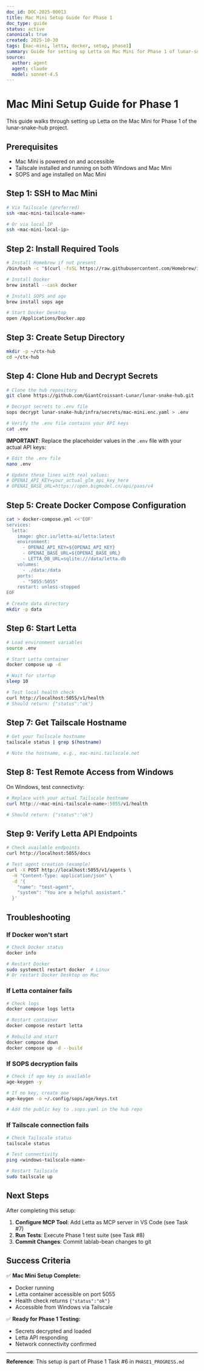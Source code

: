 ```yaml
---
doc_id: DOC-2025-00013
title: Mac Mini Setup Guide for Phase 1
doc_type: guide
status: active
canonical: true
created: 2025-10-30
tags: [mac-mini, letta, docker, setup, phase1]
summary: Guide for setting up Letta on Mac Mini for Phase 1 of lunar-snake-hub project
source:
  author: agent
  agent: claude
  model: sonnet-4.5
---
```


# Mac Mini Setup Guide for Phase 1

This guide walks through setting up Letta on the Mac Mini for Phase 1 of the lunar-snake-hub project.

## Prerequisites

- Mac Mini is powered on and accessible
- Tailscale installed and running on both Windows and Mac Mini
- SOPS and age installed on Mac Mini

## Step 1: SSH to Mac Mini

```bash
# Via Tailscale (preferred)
ssh <mac-mini-tailscale-name>

# Or via local IP
ssh <mac-mini-local-ip>
```

## Step 2: Install Required Tools

```bash
# Install Homebrew if not present
/bin/bash -c "$(curl -fsSL https://raw.githubusercontent.com/Homebrew/install/HEAD/install.sh)"

# Install Docker
brew install --cask docker

# Install SOPS and age
brew install sops age

# Start Docker Desktop
open /Applications/Docker.app
```

## Step 3: Create Setup Directory

```bash
mkdir -p ~/ctx-hub
cd ~/ctx-hub
```

## Step 4: Clone Hub and Decrypt Secrets

```bash
# Clone the hub repository
git clone https://github.com/GiantCroissant-Lunar/lunar-snake-hub.git

# Decrypt secrets to .env file
sops decrypt lunar-snake-hub/infra/secrets/mac-mini.enc.yaml > .env

# Verify the .env file contains your API keys
cat .env
```

**IMPORTANT**: Replace the placeholder values in the `.env` file with your actual API keys:

```bash
# Edit the .env file
nano .env

# Update these lines with real values:
# OPENAI_API_KEY=your_actual_glm_api_key_here
# OPENAI_BASE_URL=https://open.bigmodel.cn/api/paas/v4
```

## Step 5: Create Docker Compose Configuration

```bash
cat > docker-compose.yml <<'EOF'
services:
  letta:
    image: ghcr.io/letta-ai/letta:latest
    environment:
      - OPENAI_API_KEY=${OPENAI_API_KEY}
      - OPENAI_BASE_URL=${OPENAI_BASE_URL}
      - LETTA_DB_URL=sqlite:///data/letta.db
    volumes:
      - ./data:/data
    ports:
      - "5055:5055"
    restart: unless-stopped
EOF

# Create data directory
mkdir -p data
```

## Step 6: Start Letta

```bash
# Load environment variables
source .env

# Start Letta container
docker compose up -d

# Wait for startup
sleep 10

# Test local health check
curl http://localhost:5055/v1/health
# Should return: {"status":"ok"}
```

## Step 7: Get Tailscale Hostname

```bash
# Get your Tailscale hostname
tailscale status | grep $(hostname)

# Note the hostname, e.g., mac-mini.tailscale.net
```

## Step 8: Test Remote Access from Windows

On Windows, test connectivity:

```powershell
# Replace with your actual Tailscale hostname
curl http://<mac-mini-tailscale-name>:5055/v1/health

# Should return: {"status":"ok"}
```

## Step 9: Verify Letta API Endpoints

```bash
# Check available endpoints
curl http://localhost:5055/docs

# Test agent creation (example)
curl -X POST http://localhost:5055/v1/agents \
  -H "Content-Type: application/json" \
  -d '{
    "name": "test-agent",
    "system": "You are a helpful assistant."
  }'
```

## Troubleshooting

### If Docker won't start
```bash
# Check Docker status
docker info

# Restart Docker
sudo systemctl restart docker  # Linux
# Or restart Docker Desktop on Mac
```

### If Letta container fails
```bash
# Check logs
docker compose logs letta

# Restart container
docker compose restart letta

# Rebuild and start
docker compose down
docker compose up -d --build
```

### If SOPS decryption fails
```bash
# Check if age key is available
age-keygen -y

# If no key, create one
age-keygen -o ~/.config/sops/age/keys.txt

# Add the public key to .sops.yaml in the hub repo
```

### If Tailscale connection fails
```bash
# Check Tailscale status
tailscale status

# Test connectivity
ping <windows-tailscale-name>

# Restart Tailscale
sudo tailscale up
```

## Next Steps

After completing this setup:

1. **Configure MCP Tool**: Add Letta as MCP server in VS Code (see Task #7)
2. **Run Tests**: Execute Phase 1 test suite (see Task #8)
3. **Commit Changes**: Commit lablab-bean changes to git

## Success Criteria

✅ **Mac Mini Setup Complete:**
- Docker running
- Letta container accessible on port 5055
- Health check returns `{"status":"ok"}`
- Accessible from Windows via Tailscale

✅ **Ready for Phase 1 Testing:**
- Secrets decrypted and loaded
- Letta API responding
- Network connectivity confirmed

---

**Reference**: This setup is part of Phase 1 Task #6 in `PHASE1_PROGRESS.md`
